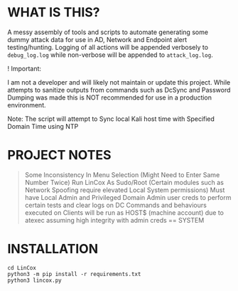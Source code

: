 # WHAT IS THIS?

A messy assembly of tools and scripts to automate generating some dummy attack data for use in AD, Network and Endpoint alert testing/hunting.
Logging of all actions will be appended verbosely to `debug_log.log` while non-verbose will be appended to `attack_log.log`.

! Important:

I am not a developer and will likely not maintain or update this project. 
While attempts to sanitize outputs from commands such as DcSync and Password Dumping was made this is NOT recommended for use in a production environment.

Note: The script will attempt to Sync local Kali host time with Specified Domain Time using NTP

# PROJECT NOTES

> Some Inconsistency In Menu Selection (Might Need to Enter Same Number Twice)
> Run LinCox As Sudo/Root (Certain modules such as Network Spoofing require elevated Local System permissions)
> Must have Local Admin and Privileged Domain Admin user creds to perform certain tests and clear logs on DC
> Commands and behaviours executed on Clients will be run as HOST$ (machine account) 
	due to atexec assuming high integrity with admin creds == SYSTEM

# INSTALLATION

```
cd LinCox
python3 -m pip install -r requirements.txt
python3 lincox.py
```
